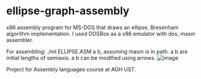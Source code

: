 # ellipse-graph-assembly
x86 assembly program for MS-DOS that draws an ellipse, Bresenham algorithm implementation.
I used DOSBox as a x86 emulator with dos, masm assembler. 

For assembling: ./ml ELLIPSE.ASM a b, assuming masm is in path. a b are initial lengths of semiaxis. a b can be modified using arrows.
![image](https://github.com/wojciechloboda/ellipse-graph-assembly/assets/46354460/d2eed5f5-9383-43a2-8a94-0f614429454a)

Project for Assembly languages course at AGH UST.

